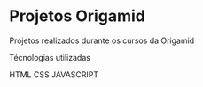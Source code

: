 # Projetos Origamid
 Projetos realizados durante os cursos da Origamid

Técnologias utilizadas

HTML
CSS 
JAVASCRIPT
